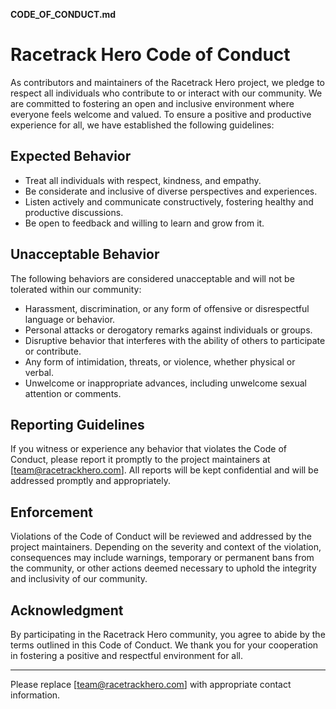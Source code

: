 **CODE_OF_CONDUCT.md**

# Racetrack Hero Code of Conduct

As contributors and maintainers of the Racetrack Hero project, we pledge to respect all individuals who contribute to or interact with our community. We are committed to fostering an open and inclusive environment where everyone feels welcome and valued. To ensure a positive and productive experience for all, we have established the following guidelines:

## Expected Behavior

- Treat all individuals with respect, kindness, and empathy.
- Be considerate and inclusive of diverse perspectives and experiences.
- Listen actively and communicate constructively, fostering healthy and productive discussions.
- Be open to feedback and willing to learn and grow from it.

## Unacceptable Behavior

The following behaviors are considered unacceptable and will not be tolerated within our community:

- Harassment, discrimination, or any form of offensive or disrespectful language or behavior.
- Personal attacks or derogatory remarks against individuals or groups.
- Disruptive behavior that interferes with the ability of others to participate or contribute.
- Any form of intimidation, threats, or violence, whether physical or verbal.
- Unwelcome or inappropriate advances, including unwelcome sexual attention or comments.

## Reporting Guidelines

If you witness or experience any behavior that violates the Code of Conduct, please report it promptly to the project maintainers at [team@racetrackhero.com]. All reports will be kept confidential and will be addressed promptly and appropriately.

## Enforcement

Violations of the Code of Conduct will be reviewed and addressed by the project maintainers. Depending on the severity and context of the violation, consequences may include warnings, temporary or permanent bans from the community, or other actions deemed necessary to uphold the integrity and inclusivity of our community.

## Acknowledgment

By participating in the Racetrack Hero community, you agree to abide by the terms outlined in this Code of Conduct. We thank you for your cooperation in fostering a positive and respectful environment for all.

---
Please replace [team@racetrackhero.com] with appropriate contact information.
